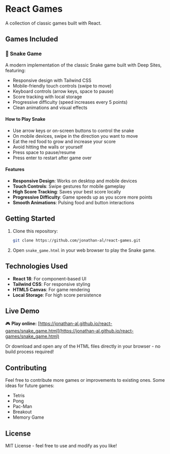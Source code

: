 # React Games

A collection of classic games built with React.

## Games Included

### 🐍 Snake Game
A modern implementation of the classic Snake game built with Deep Sites, featuring:
- Responsive design with Tailwind CSS
- Mobile-friendly touch controls (swipe to move)
- Keyboard controls (arrow keys, space to pause)
- Score tracking with local storage
- Progressive difficulty (speed increases every 5 points)
- Clean animations and visual effects

#### How to Play Snake
- Use arrow keys or on-screen buttons to control the snake
- On mobile devices, swipe in the direction you want to move
- Eat the red food to grow and increase your score
- Avoid hitting the walls or yourself
- Press space to pause/resume
- Press enter to restart after game over

#### Features
- **Responsive Design**: Works on desktop and mobile devices
- **Touch Controls**: Swipe gestures for mobile gameplay
- **High Score Tracking**: Saves your best score locally
- **Progressive Difficulty**: Game speeds up as you score more points
- **Smooth Animations**: Pulsing food and button interactions

## Getting Started

1. Clone this repository:
   ```bash
   git clone https://github.com/jonathan-al/react-games.git
   ```

2. Open `snake_game.html` in your web browser to play the Snake game.

## Technologies Used

- **React 18**: For component-based UI
- **Tailwind CSS**: For responsive styling
- **HTML5 Canvas**: For game rendering
- **Local Storage**: For high score persistence

## Live Demo

🎮 **Play online:** [https://jonathan-al.github.io/react-games/snake_game.html](https://jonathan-al.github.io/react-games/snake_game.html)

Or download and open any of the HTML files directly in your browser - no build process required!

## Contributing

Feel free to contribute more games or improvements to existing ones. Some ideas for future games:
- Tetris
- Pong
- Pac-Man
- Breakout
- Memory Game

## License

MIT License - feel free to use and modify as you like!
